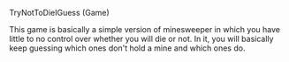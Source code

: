 TryNotToDieIGuess (Game)

This game is basically a simple version of minesweeper in which you have little to no control over whether you will die or not. 
In it, you will basically keep guessing which ones don't hold a mine and which ones do.

